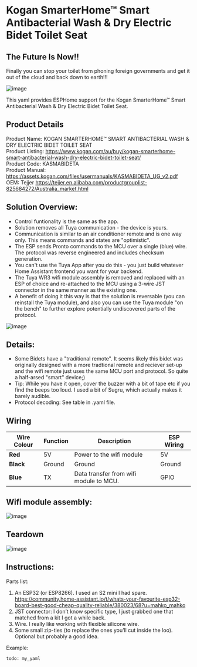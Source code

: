 # Kogan SmarterHome™ Smart Antibacterial Wash & Dry Electric Bidet Toilet Seat

## The Future Is Now!!
Finally you can stop your toilet from phoning foreign governments and get it out of the cloud and back down to earth!!!

![image](https://github.com/OkhammahkO/esphome_my_custom_components/assets/43776617/12326551-d852-4b70-8c4d-cae6e001090d)
 
This yaml provides ESPHome support for the Kogan SmarterHome™ Smart Antibacterial Wash & Dry Electric Bidet Toilet Seat.

## Product Details
Product Name:      KOGAN SMARTERHOME™ SMART ANTIBACTERIAL WASH & DRY ELECTRIC BIDET TOILET SEAT  
Product Listing:   https://www.kogan.com/au/buy/kogan-smarterhome-smart-antibacterial-wash-dry-electric-bidet-toilet-seat/  
Product Code:      KASMABIDETA  
Product Manual:    https://assets.kogan.com/files/usermanuals/KASMABIDETA_UG_v2.pdf  
OEM:               Tejjer https://tejjer.en.alibaba.com/productgrouplist-825684272/Australia_market.html  

## Solution Overview:
* Control funtionality is the same as the app.
* Solution removes all Tuya communication - the device is yours.
* Communication is similar to an air conditioner remote and is one way only. This means commands and states are "optimistic".
* The ESP sends Pronto commands to the MCU over a single (blue) wire. The protocol was reverse engineered and includes checksum generation. 
* You can't use the Tuya App after you do this - you just build whatever Home Assistant frontend you want for your backend.
* The Tuya WR3 wifi module assembly is removed and replaced with an ESP of choice and re-attached to the MCU using a 3-wire JST connector in the same manner as the existing one.
* A benefit of doing it this way is that the solution is reversable (you can reinstall the Tuya module), and also you can use the Tuya module "on the bench" to further explore potentially undiscovered parts of the protocol.   

![image](https://github.com/OkhammahkO/esphome_my_custom_components/assets/43776617/9b7b1ba4-1bef-4b2c-b360-266b64056bd5)


## Details:
* Some Bidets have a "traditional remote". It seems likely this bidet was originally designed with a more tradtional remote and reciever set-up and the wifi remote just uses the same MCU port and protocol. So quite a half-arsed "smart" device;)
* Tip: While you have it open, cover the buzzer with a bit of tape etc if you find the beeps too loud. I used a bit of Sugru, which actually makes it barely audible. 
* Protocol decoding: See table in .yaml file.

## Wiring
| **Wire Colour** | **Function** | **Description**                         |  **ESP Wiring**  |
|-----------------|--------------|-----------------------------------------|------------------|
| **Red**         | 5V           | Power to the wifi module                | 5V               |
| **Black**       | Ground       | Ground                                  | Ground           |
| **Blue**        | TX           | Data transfer from wifi module to MCU.  | GPIO             |

## Wifi module assembly:  
![image](https://github.com/OkhammahkO/esphome_my_custom_components/assets/43776617/ab443657-ad65-4f80-bbfc-16eceab5a957)

## Teardown
![image](https://github.com/OkhammahkO/esphome_my_custom_components/assets/43776617/f63378d9-b8c1-418d-99a5-042ef7a8c15d)

## Instructions:
Parts list:
1.	An ESP32 (or ESP8266). I used an S2 mini I had spare. https://community.home-assistant.io/t/whats-your-favourite-esp32-board-best-good-cheap-quality-reliable/380023/68?u=mahko_mahko
2.	JST connector: I don’t know specific type, I just grabbed one that matched from a kit I got a while back. 
3.	Wire. I really like working with flexible silicone wire. 
4.	Some small zip-ties (to replace the ones you’ll cut inside the loo). Optional but probably a good idea.



Example:

```
todo: my_yaml

```
